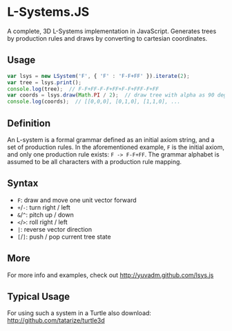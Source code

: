 L-Systems.JS
============

A complete, 3D L-Systems implementation in JavaScript. Generates trees by
production rules and draws by converting to cartesian coordinates.

Usage
-----

```js
var lsys = new LSystem('F', { 'F' : 'F-F+FF' }).iterate(2);
var tree = lsys.print();
console.log(tree);  // F-F+FF-F-F+FF+F-F+FFF-F+FF
var coords = lsys.draw(Math.PI / 2);  // draw tree with alpha as 90 degrees
console.log(coords);  // [[0,0,0], [0,1,0], [1,1,0], ...
```

Definition
------

An L-system is a formal grammar defined as an initial axiom string, and a set
of production rules. In the aforementioned example, `F` is the initial axiom,
and only one production rule exists: `F -> F-F+FF`. The grammar alphabet is
assumed to be all characters with a production rule mapping.

Syntax
------

 - `F`: draw and move one unit vector forward
 - `+`/`-`: turn right / left
 - `&`/`^`: pitch up / down
 - `<`/`>`: roll right / left
 - `|`: reverse vector direction
 - `[`/`]`: push / pop current tree state

More
----

For more info and examples, check out http://yuvadm.github.com/lsys.js


Typical Usage
----

For using such a system in a Turtle also download:
http://github.com/tatarize/turtle3d

